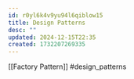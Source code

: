 ```yaml
---
id: r0yl6k4v9yu94l6qiblow15
title: Design Patterns
desc: ""
updated: 2024-12-15T22:35
created: 1732207269335
---
```



[[Factory Pattern]]
#design_patterns 
